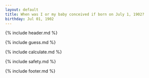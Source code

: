 ```yaml
---
layout: default
title: When was I or my baby conceived if born on July 1, 1902?
birthday: Jul 01, 1902
---
```


{% include header.md %}

{% include guess.md %}

{% include calculate.md %}

{% include safety.md %}

{% include footer.md %}



